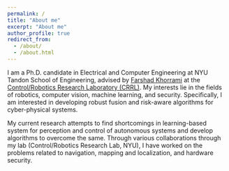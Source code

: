 ```yaml
---
permalink: /
title: "About me"
excerpt: "About me"
author_profile: true
redirect_from: 
  - /about/
  - /about.html
---
```


I am a Ph.D. candidate in Electrical and Computer Engineering at NYU Tandon School of Engineering, advised by [Farshad Khorrami](https://engineering.nyu.edu/faculty/farshad-khorrami) at the [Control/Robotics Research Laboratory (CRRL)](http://crrl.poly.edu/). My interests lie in the fields of robotics, computer vision, machine learning, and security. Specifically, I am interested in developing robust fusion and risk-aware algorithms for cyber-physical systems.

My current research attempts to find shortcomings in learning-based system for perception and control of autonomous systems and develop algorithms to overcome the same. Through various collaborations through my lab (Control/Robotics Research Lab, NYU), I have worked on the problems related to navigation, mapping and localization, and hardware security.
